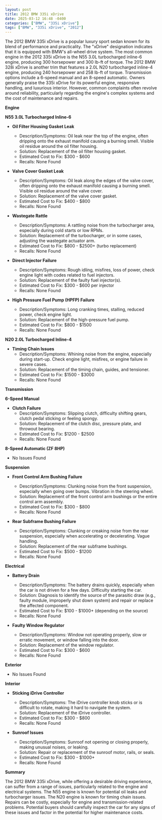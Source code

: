 ```yaml
---
layout: post
title: 2012 BMW 335i xDrive
date: 2025-03-12 16:48 -0400
categories: ["BMW", "335i xDrive"]
tags: ["BMW", "335i xDrive", "2012"]
---
```

The 2012 BMW 335i xDrive is a popular luxury sport sedan known for its blend of performance and practicality. The "xDrive" designation indicates that it is equipped with BMW's all-wheel drive system. The most common engine in the 2012 335i xDrive is the N55 3.0L turbocharged inline-6 engine, producing 300 horsepower and 300 lb-ft of torque. The 2012 BMW 328i xDrive is another trim that features a 2.0L N20 turbocharged inline-4 engine, producing 240 horsepower and 258 lb-ft of torque. Transmission options include a 6-speed manual and an 8-speed automatic. Owners generally praise the 335i xDrive for its powerful engine, responsive handling, and luxurious interior. However, common complaints often revolve around reliability, particularly regarding the engine's complex systems and the cost of maintenance and repairs.

**Engine**

**N55 3.0L Turbocharged Inline-6**

*   **Oil Filter Housing Gasket Leak**
    *   Description/Symptoms: Oil leak near the top of the engine, often dripping onto the exhaust manifold causing a burning smell. Visible oil residue around the oil filter housing.
    *   Solution: Replacement of the oil filter housing gasket.
    *   Estimated Cost to Fix: $300 - $600
    *   Recalls: None Found

*   **Valve Cover Gasket Leak**
    *   Description/Symptoms: Oil leak along the edges of the valve cover, often dripping onto the exhaust manifold causing a burning smell. Visible oil residue around the valve cover.
    *   Solution: Replacement of the valve cover gasket.
    *   Estimated Cost to Fix: $400 - $800
    *   Recalls: None Found

*   **Wastegate Rattle**
    *   Description/Symptoms: A rattling noise from the turbocharger area, especially during cold starts or low RPMs.
    *   Solution: Replacement of the turbocharger, or in some cases, adjusting the wastegate actuator arm.
    *   Estimated Cost to Fix: $800 - $2500+ (turbo replacement)
    *   Recalls: None Found

*   **Direct Injector Failure**
    *   Description/Symptoms: Rough idling, misfires, loss of power, check engine light with codes related to fuel injectors.
    *   Solution: Replacement of the faulty fuel injector(s).
    *   Estimated Cost to Fix: $300 - $600 per injector
    *   Recalls: None Found

*   **High Pressure Fuel Pump (HPFP) Failure**
    *   Description/Symptoms: Long cranking times, stalling, reduced power, check engine light.
    *   Solution: Replacement of the high-pressure fuel pump.
    *   Estimated Cost to Fix: $800 - $1500
    *   Recalls: None Found

**N20 2.0L Turbocharged Inline-4**

*   **Timing Chain Issues**
    * Description/Symptoms: Whining noise from the engine, especially during start-up. Check engine light, misfires, or engine failure in severe cases.
    * Solution: Replacement of the timing chain, guides, and tensioner.
    * Estimated Cost to Fix: $1500 - $3000
    * Recalls: None Found

**Transmission**

**6-Speed Manual**

*   **Clutch Failure**
    *   Description/Symptoms: Slipping clutch, difficulty shifting gears, clutch pedal sticking or feeling spongy.
    *   Solution: Replacement of the clutch disc, pressure plate, and throwout bearing.
    *   Estimated Cost to Fix: $1200 - $2500
    *   Recalls: None Found

**8-Speed Automatic (ZF 8HP)**

*   No Issues Found

**Suspension**

*   **Front Control Arm Bushing Failure**
    *   Description/Symptoms: Clunking noise from the front suspension, especially when going over bumps. Vibration in the steering wheel.
    *   Solution: Replacement of the front control arm bushings or the entire control arm assembly.
    *   Estimated Cost to Fix: $300 - $800
    *   Recalls: None Found

*   **Rear Subframe Bushing Failure**
    * Description/Symptoms: Clunking or creaking noise from the rear suspension, especially when accelerating or decelerating. Vague handling.
    * Solution: Replacement of the rear subframe bushings.
    * Estimated Cost to Fix: $500 - $1200
    * Recalls: None Found

**Electrical**

*   **Battery Drain**
    *   Description/Symptoms: The battery drains quickly, especially when the car is not driven for a few days. Difficulty starting the car.
    *   Solution: Diagnosis to identify the source of the parasitic draw (e.g., faulty module, improperly shut down system) and repair or replace the affected component.
    *   Estimated Cost to Fix: $100 - $1000+ (depending on the source)
    *   Recalls: None Found

*   **Faulty Window Regulator**
    *   Description/Symptoms: Window not operating properly, slow or erratic movement, or window falling into the door.
    *   Solution: Replacement of the window regulator.
    *   Estimated Cost to Fix: $300 - $600
    *   Recalls: None Found

**Exterior**

*   No Issues Found

**Interior**

*   **Sticking iDrive Controller**
    *   Description/Symptoms: The iDrive controller knob sticks or is difficult to rotate, making it hard to navigate the system.
    *   Solution: Replacement of the iDrive controller.
    *   Estimated Cost to Fix: $300 - $800
    *   Recalls: None Found

*   **Sunroof Issues**
    *   Description/Symptoms: Sunroof not opening or closing properly, making unusual noises, or leaking.
    *   Solution: Repair or replacement of the sunroof motor, rails, or seals.
    *   Estimated Cost to Fix: $300 - $1000+
    *   Recalls: None Found

**Summary**

The 2012 BMW 335i xDrive, while offering a desirable driving experience, can suffer from a range of issues, particularly related to the engine and electrical systems. The N55 engine is known for potential oil leaks and turbocharger issues. The N20 engine is known for timing chain issues. Repairs can be costly, especially for engine and transmission-related problems. Potential buyers should carefully inspect the car for any signs of these issues and factor in the potential for higher maintenance costs.

